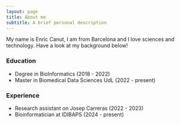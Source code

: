 ```yaml
---
layout: page
title: About me
subtitle: A brief personal description
---
```


My name is Enric Canut, I am from Barcelona and I love sciences and technology. Have a look at my background below!

### Education

- Degree in BioInformatics (2018 - 2022)
- Master in Biomedical Data Sciences UdL (2022 - present)

### Experience
- Research assistant on Josep Carreras (2022 - 2023)
- Bioinformatician at IDIBAPS (2024 - present)
